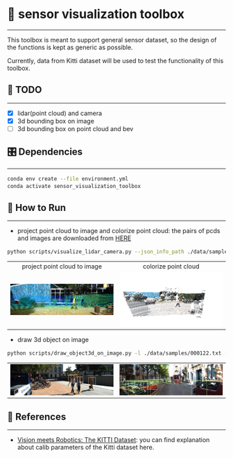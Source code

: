 # 📝 sensor visualization toolbox  #
***

This toolbox is meant to support general sensor dataset, so the design of the functions is kept as generic as possible.

Currently, data from Kitti dataset will be used to test the functionality of this toolbox.

## :tada: TODO ##
***

- [x] lidar(point cloud) and camera
- [x] 3d bounding box on image
- [ ] 3d bounding box on point cloud and bev

## 🎛  Dependencies ##
***

```bash
conda env create --file environment.yml
conda activate sensor_visualization_toolbox
```

## :running: How to Run ##
***

- project point cloud to image and colorize point cloud: the pairs of pcds and images are downloaded from [HERE](http://www.cvlibs.net/datasets/kitti/eval_object.php?obj_benchmark=3d)
```bash
python scripts/visualize_lidar_camera.py --json_info_path ./data/samples/data_info.json --image_path ./data/samples/000000.png --cloud_path ./data/samples/000000.pcd
```

<table width="100%">
    <tr>
        <td width="50%" align="center">project point cloud to image</td>
        <td width="50%" align="center">colorize point cloud</td>
    </tr>
    <tr>
        <td width="50%" align="center"><img src="./docs/images/point_cloud_to_image.jpg"/></td>
        <td width="50%" align="center"><img src="./docs/images/colorized_point_cloud.jpg"</td>
    </tr>
</table>

- draw 3d object on image
```bash
python scripts/draw_object3d_on_image.py -l ./data/samples/000122.txt -j ./data/samples/data_info.json -i ./data/samples/000122.png
```

<table width="100%">
    <tr>
        <td width="50%" align="center"><img src="./docs/images/3d_bbox_000074.jpg"/></td>
        <td width="50%" align="center"><img src="./docs/images/3d_bbox_000146.jpg"</td>
    </tr>
</table>

## :gem: References ##
***

- [Vision meets Robotics: The KITTI Dataset](http://www.cvlibs.net/publications/Geiger2013IJRR.pdf): you can find explanation about calib parameters of the Kitti dataset here.

